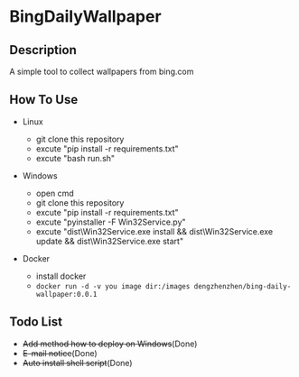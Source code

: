 # BingDailyWallpaper

## Description

A simple tool to collect wallpapers from bing.com

## How To Use

 - Linux
   - git clone this repository
   - excute "pip install -r requirements.txt"
   - excute "bash run.sh"

 - Windows
   - open cmd
   - git clone this repository
   - excute "pip install -r requirements.txt"
   - excute "pyinstaller -F Win32Service.py"
   - excute "dist\Win32Service.exe install && dist\Win32Service.exe update && dist\Win32Service.exe start"

- Docker
  - install docker
  - ```docker run -d -v you image dir:/images dengzhenzhen/bing-daily-wallpaper:0.0.1```

## Todo List

 - ~~Add method how to deploy on Windows~~(Done)
 - ~~E-mail notice~~(Done)
 - ~~Auto install shell script~~(Done)
